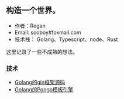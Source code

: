 ## 构造一个世界。

- 作者：Regan
- Email: sooboy#foxmail.com
- 技术栈： Golang、Typescript、node、Rust

这里记录了一些不成熟的想法。

### 技术

- [Golang的gin框架源码](./posts/gin.md)
- [Golang的Pongo模板引擎](./posts/pongo2.md)

